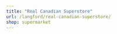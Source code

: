 ```yaml
---
title: "Real Canadian Superstore"
url: /langford/real-canadian-superstore/
shop: supermarket
---
```

